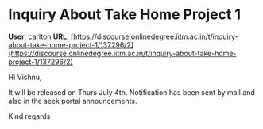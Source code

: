 # Inquiry About Take Home Project 1

**User**: carlton
**URL**: [https://discourse.onlinedegree.iitm.ac.in/t/inquiry-about-take-home-project-1/137296/2](https://discourse.onlinedegree.iitm.ac.in/t/inquiry-about-take-home-project-1/137296/2)

Hi Vishnu,

It will be released on Thurs July 4th. Notification has been sent by mail and also in the seek portal announcements.

Kind regards
